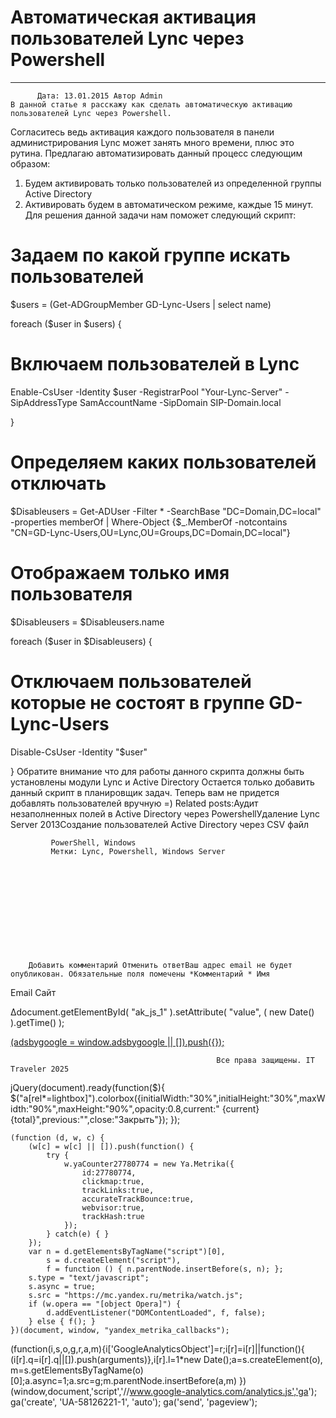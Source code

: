#                 	Автоматическая активация пользователей Lync через Powershell                	  
***            ***

			
            
		
    
	
    	  Дата: 13.01.2015 Автор Admin  
	В данной статье я расскажу как сделать автоматическую активацию пользователей Lync через Powershell. 
Согласитесь ведь активация каждого пользователя в панели администрирования Lync может занять много времени, плюс это рутина.
Предлагаю автоматизировать данный процесс следующим образом:
1) Будем активировать только пользователей из определенной группы Active Directory
2) Активировать будем в автоматическом режиме, каждые 15 минут.
Для решения данной задачи нам поможет следующий скрипт:
# Задаем по какой группе искать пользователей

$users = (Get-ADGroupMember GD-Lync-Users | select name) 

foreach ($user in $users) {

# Включаем пользователей в Lync

Enable-CsUser -Identity $user -RegistrarPool "Your-Lync-Server" -SipAddressType SamAccountName -SipDomain SIP-Domain.local

}

# Определяем каких пользователей отключать
$Disableusers = Get-ADUser -Filter * -SearchBase "DC=Domain,DC=local" -properties memberOf | Where-Object {$_.MemberOf -notcontains "CN=GD-Lync-Users,OU=Lync,OU=Groups,DC=Domain,DC=local"} 

# Отображаем только имя пользователя
$Disableusers = $Disableusers.name 

foreach ($user in $Disableusers) {

# Отключаем пользователей которые не состоят в группе GD-Lync-Users

Disable-CsUser -Identity "$user"

}
Обратите внимание что для работы данного скрипта должны быть установлены модули Lync и Active Directory
Остается только добавить данный скрипт в планировщик задач.
Теперь вам не придется добавлять пользователей вручную =)
Related posts:Аудит незаполненных полей в Active Directory через PowershellУдаление Lync Server 2013Создание пользователей Active Directory через CSV файл
        
             PowerShell, Windows 
             Метки: Lync, Powershell, Windows Server  
        
            
        
    
                        
                    
                    
                
        
                
	
		
		Добавить комментарий Отменить ответВаш адрес email не будет опубликован. Обязательные поля помечены *Комментарий * Имя 
Email 
Сайт 
 
&#916;document.getElementById( "ak_js_1" ).setAttribute( "value", ( new Date() ).getTime() );	
	
<ins class="adsbygoogle"
     style="display:block"
     data-ad-client="ca-pub-1890562251101921"
     data-ad-slot="9117958896"
     data-ad-format="auto">
(adsbygoogle = window.adsbygoogle || []).push({});
			
        
        
		
        
           
    
    
  
	
    
		
        
             
			
                
                    
                                                  Все права защищены. IT Traveler 2025 
                         
                        
																														                    
                    
				
                
                
    
			
		                            
	
	
                
                
			
                
		
        
	
    
jQuery(document).ready(function($){
  $("a[rel*=lightbox]").colorbox({initialWidth:"30%",initialHeight:"30%",maxWidth:"90%",maxHeight:"90%",opacity:0.8,current:" {current}  {total}",previous:"",close:"Закрыть"});
});
  
    (function (d, w, c) {
        (w[c] = w[c] || []).push(function() {
            try {
                w.yaCounter27780774 = new Ya.Metrika({
                    id:27780774,
                    clickmap:true,
                    trackLinks:true,
                    accurateTrackBounce:true,
                    webvisor:true,
                    trackHash:true
                });
            } catch(e) { }
        });
        var n = d.getElementsByTagName("script")[0],
            s = d.createElement("script"),
            f = function () { n.parentNode.insertBefore(s, n); };
        s.type = "text/javascript";
        s.async = true;
        s.src = "https://mc.yandex.ru/metrika/watch.js";
        if (w.opera == "[object Opera]") {
            d.addEventListener("DOMContentLoaded", f, false);
        } else { f(); }
    })(document, window, "yandex_metrika_callbacks");
  (function(i,s,o,g,r,a,m){i['GoogleAnalyticsObject']=r;i[r]=i[r]||function(){
  (i[r].q=i[r].q||[]).push(arguments)},i[r].l=1*new Date();a=s.createElement(o),
  m=s.getElementsByTagName(o)[0];a.async=1;a.src=g;m.parentNode.insertBefore(a,m)
  })(window,document,'script','//www.google-analytics.com/analytics.js','ga');
  ga('create', 'UA-58126221-1', 'auto');
  ga('send', 'pageview');
